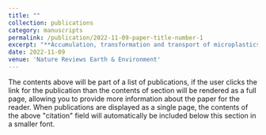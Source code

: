 ```yaml
---
title: ""
collection: publications
category: manuscripts
permalink: /publication/2022-11-09-paper-title-number-1
excerpt: "**Accumulation, transformation and transport of microplastics in estuarine fronts** <br>This [work](https://www.nature.com/articles/s43017-022-00349-x)) highlights how estuarine fronts concentrate microplastics through physical, geochemical, and biological interactions. Turbulence and particle mixing enhance microplastic transformation and ecosystem impact. These hotspots may offer targets for mitigation and deepen understanding of plastic fate along the land–sea continuum. <br/><img src='/images/NREE.png'>"
date: 2022-11-09
venue: 'Nature Reviews Earth & Environment'
---
```


The contents above will be part of a list of publications, if the user clicks the link for the publication than the contents of section will be rendered as a full page, allowing you to provide more information about the paper for the reader. When publications are displayed as a single page, the contents of the above "citation" field will automatically be included below this section in a smaller font.
